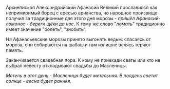 Архиепископ Александрийский Афанасий Великий прославился как непримиримый борец с ересью арианства, но народное произвище получил за традиционные для этого дня морозы - _пришёл Афанасий-ломонос - береги щёки да нос_. К тому же слово "_ломать_" традиционно имеет значение "болеть", "знобить".

На Афанасьевские морозы принято выгонять ведьм: спасаясь от мороза, они собираются на шабаш и там излишне велясь теряют память.

Заканчивается свадебная пора. К кому не приехади сваты или кто не выбрал невесту откладывают свадьбы до Масленицы.

_Метель в этот день - Масленица будет метельная_.
_В полдень светит солнце - весна будет ранняя_.